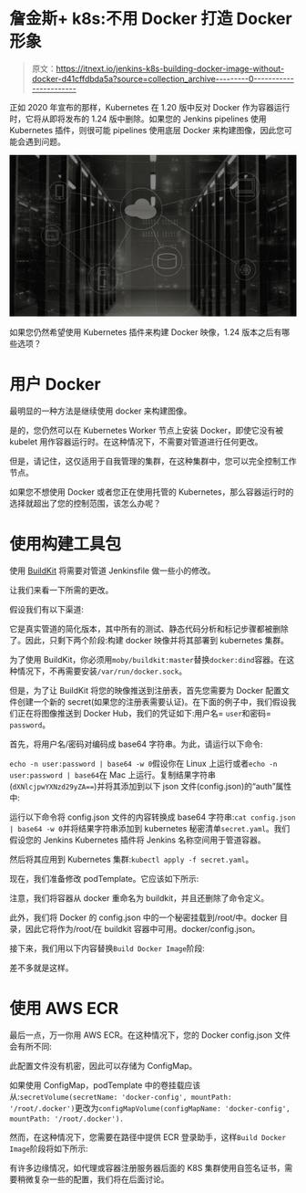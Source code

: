 # 詹金斯+ k8s:不用 Docker 打造 Docker 形象

> 原文：<https://itnext.io/jenkins-k8s-building-docker-image-without-docker-d41cffdbda5a?source=collection_archive---------0----------------------->

正如 2020 年宣布的那样，Kubernetes 在 1.20 版中反对 Docker 作为容器运行时，它将从即将发布的 1.24 版中删除。如果您的 Jenkins pipelines 使用 Kubernetes 插件，则很可能 pipelines 使用底层 Docker 来构建图像，因此您可能会遇到问题。

![](img/438e55b559ccbf424dade21cca6b00fd.png)

如果您仍然希望使用 Kubernetes 插件来构建 Docker 映像，1.24 版本之后有哪些选项？

# 用户 Docker

最明显的一种方法是继续使用 docker 来构建图像。

是的，您仍然可以在 Kubernetes Worker 节点上安装 Docker，即使它没有被 kubelet 用作容器运行时。在这种情况下，不需要对管道进行任何更改。

但是，请记住，这仅适用于自我管理的集群，在这种集群中，您可以完全控制工作节点。

如果您不想使用 Docker 或者您正在使用托管的 Kubernetes，那么容器运行时的选择就超出了您的控制范围，该怎么办呢？

# 使用构建工具包

使用 [BuildKit](https://github.com/moby/buildkit) 将需要对管道 Jenkinsfile 做一些小的修改。

让我们来看一下所需的更改。

假设我们有以下渠道:

它是真实管道的简化版本，其中所有的测试、静态代码分析和标记步骤都被删除了。因此，只剩下两个阶段:构建 docker 映像并将其部署到 kubernetes 集群。

为了使用 BuildKit，你必须用`moby/buildkit:master`替换`docker:dind`容器。在这种情况下，不再需要安装`/var/run/docker.sock`。

但是，为了让 BuildKit 将您的映像推送到注册表，首先您需要为 Docker 配置文件创建一个新的 secret(如果您的注册表需要认证)。在下面的例子中，我们假设我们正在将图像推送到 Docker Hub，我们的凭证如下:用户名= `user`和密码= `password`。

首先，将用户名/密码对编码成 base64 字符串。为此，请运行以下命令:

`echo -n user:password | base64 -w 0`假设你在 Linux 上运行或者`echo -n user:password | base64`在 Mac 上运行。复制结果字符串(`dXNlcjpwYXNzd29yZA==`)并将其添加到以下 json 文件(config.json)的“auth”属性中:

运行以下命令将 config.json 文件的内容转换成 base64 字符串:`cat config.json | base64 -w 0`并将结果字符串添加到 kubernetes 秘密清单`secret.yaml`。我们假设您的 Jenkins Kubernetes 插件将 Jenkins 名称空间用于管道容器。

然后将其应用到 Kubernetes 集群:`kubectl apply -f secret.yaml`。

现在，我们准备修改 podTemplate。它应该如下所示:

注意，我们将容器从 docker 重命名为 buildkit，并且还删除了命令定义。

此外，我们将 Docker 的 config.json 中的一个秘密挂载到/root/中。docker 目录，因此它将作为/root/在 buildkit 容器中可用。docker/config.json。

接下来，我们用以下内容替换`Build Docker Image`阶段:

差不多就是这样。

# 使用 AWS ECR

最后一点，万一你用 AWS ECR。在这种情况下，您的 Docker config.json 文件会有所不同:

此配置文件没有机密，因此可以存储为 ConfigMap。

如果使用 ConfigMap，podTemplate 中的卷挂载应该从:`secretVolume(secretName: 'docker-config', mountPath: '/root/.docker')`更改为`configMapVolume(configMapName: 'docker-config', mountPath: '/root/.docker').`

然而，在这种情况下，您需要在路径中提供 ECR 登录助手，这样`Build Docker Image`阶段将如下所示:

有许多边缘情况，如代理或容器注册服务器后面的 K8S 集群使用自签名证书，需要稍微复杂一些的配置，我们将在后面讨论。